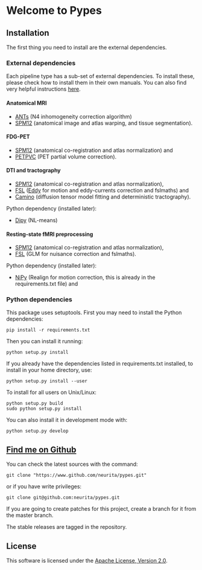 # Welcome to Pypes


## Installation

The first thing you need to install are the external dependencies.

### External dependencies

Each pipeline type has a sub-set of external dependencies. To install these, please check how to install them in their own manuals.
You can also find very helpful instructions [here](http://miykael.github.io/nipype-beginner-s-guide/installation.html).

#### Anatomical MRI

-   [ANTs](http://stnava.github.io/ANTs/) (N4 inhomogeneity correction algorithm)
-   [SPM12](http://www.fil.ion.ucl.ac.uk/spm/software/spm12/) (anatomical image and atlas warping, and tissue segmentation).

#### FDG-PET

-   [SPM12](http://www.fil.ion.ucl.ac.uk/spm/software/spm12/) (anatomical co-registration and atlas normalization) and
-   [PETPVC](https://github.com/UCL/PETPVC) (PET partial volume correction).

#### DTI and tractography

-   [SPM12](http://www.fil.ion.ucl.ac.uk/spm/software/spm12/) (anatomical co-registration and atlas normalization),
-   [FSL](http://fsl.fmrib.ox.ac.uk/fsl/fslwiki/) ([Eddy](http://fsl.fmrib.ox.ac.uk/fsl/fslwiki/eddy) for motion and eddy-currents correction and fslmaths) and
-   [Camino](http://camino.cs.ucl.ac.uk/) (diffusion tensor model fitting and deterministic tractography).

Python dependency (installed later):

-   [Dipy](http://nipy.org/dipy/) (NL-means)

#### Resting-state fMRI preprocessing

-   [SPM12](http://www.fil.ion.ucl.ac.uk/spm/software/spm12/) (anatomical co-registration and atlas normalization),
-   [FSL](http://fsl.fmrib.ox.ac.uk/fsl/fslwiki/) (GLM for nuisance correction and fslmaths).

Python dependency (installed later):

-   [NiPy](http://nipy.org/nipy/documentation.html) (Realign for motion correction, this is already in the requirements.txt file) and

### Python dependencies

This package uses setuptools. First you may need to install the Python dependencies:

```shell
pip install -r requirements.txt
```

Then you can install it running:

```shell
python setup.py install
```

If you already have the dependencies listed in requirements.txt installed, to install in your home directory, use:

```shell
python setup.py install --user
```

To install for all users on Unix/Linux:

```shell
python setup.py build
sudo python setup.py install
```

You can also install it in development mode with:

```shell
python setup.py develop
```

## [Find me on Github](https://github.com/Neurita/pypes)

You can check the latest sources with the command:

```shell
git clone "https://www.github.com/neurita/pypes.git"
```

or if you have write privileges:

```shell
git clone git@github.com:neurita/pypes.git
```

If you are going to create patches for this project, create a branch for it from the master branch.

The stable releases are tagged in the repository.


## License

This software is licensed under the [Apache License, Version 2.0](http://www.apache.org/licenses/LICENSE-2.0).
